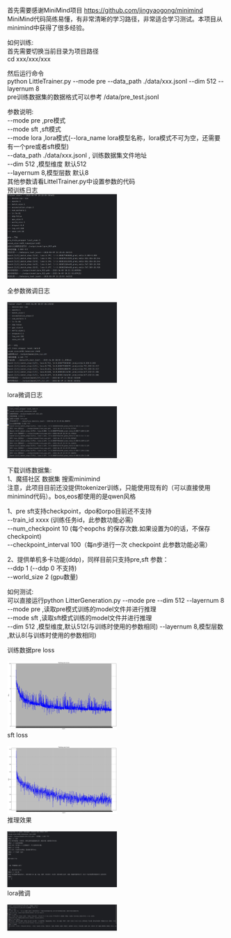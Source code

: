 首先需要感谢MiniMind项目 https://github.com/jingyaogong/minimind    
MiniMind代码简练易懂，有非常清晰的学习路径，非常适合学习测试。本项目从minimind中获得了很多经验。  

如何训练:  
首先需要切换当前目录为项目路径  
cd xxx/xxx/xxx  

然后运行命令   
python LittleTrainer.py --mode pre  --data_path ./data/xxx.jsonl  --dim 512  --layernum 8  
pre训练数据集的数据格式可以参考 /data/pre_test.jsonl  

参数说明:  
--mode pre ,pre模式  
--mode sft ,sft模式  
--mode lora ,lora模式(--lora_name lora模型名称，lora模式不可为空，还需要有一个pre或者sft模型)    
--data_path ./data/xxx.jsonl , 训练数据集文件地址   
--dim 512 ,模型维度 默认512  
--layernum 8,模型层数 默认8  
其他参数请看LittelTrainer.py中设置参数的代码  
预训练日志  
<img src="./img/pre_trainer.png" width="50%">   

全参数微调日志  
 <br/><img src="./img/sft_trainer.png" width="50%">   

lora微调日志  
 <br/><img src="./img/lora_train.png" width="50%">   


下载训练数据集:  
1、魔搭社区 数据集 搜索minimind   
注意，此项目目前还没提供tokenizer训练，只能使用现有的（可以直接使用minimind代码）。bos,eos都使用的是qwen风格  

1、pre sft支持checkpoint，dpo和orpo目前还不支持    
--train_id xxxx (训练任务id，此参数功能必需)  
--num_checkpoint 10 (每个eopchs 的保存次数.如果设置为0的话，不保存checkpoint)  
--checkpoint_interval 100（每n步进行一次 checkpoint  此参数功能必需）   

2、提供单机多卡功能(ddp)，同样目前只支持pre,sft 
参数：  
--ddp 1  (--ddp 0 不支持)  
--world_size 2 (gpu数量)  

如何测试:  
可以直接运行python LitterGeneration.py  --mode pre --dim 512 --layernum 8     
--mode pre ,读取pre模式训练的model文件并进行推理  
--mode sft ,读取sft模式训练的model文件并进行推理  
--dim 512 ,模型维度,默认512(与训练时使用的参数相同) 
--layernum 8,模型层数 ,默认8(与训练时使用的参数相同) 

训练数据pre loss   
 <br/><img src="./img/loss_pre_512.png" width="50%">  
sft loss  
 <br/><img src="./img/loss_sft.png" width="50%">  
推理效果  
 <br/><img src="./img/test.png" width="50%">   
lora微调  
 <br/><img src="./img/lora.png" width="50%">   

